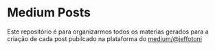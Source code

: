 # Medium Posts

Este repositório é para organizarmos todos os materias gerados para a criação de cada post pubilcado na plataforma do [medium/@jeffotoni](https://medium.com/@jeffotoni)
